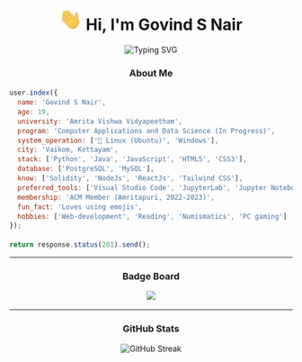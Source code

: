 <h1 align="center"><img src="https://github.com/g0v1ndN/g0v1ndN/blob/main/Assets/wave.gif" width="40px" height="40px"> Hi, I'm Govind S Nair </h1>
<div align="center">
  <img src="https://readme-typing-svg.herokuapp.com?font=Fira+Code&size=25&pause=1000&center=true&vCenter=true&width=435&lines=Indian;Data+Enthusiast;Web+Developer;Open+Source+Explorer" alt="Typing SVG" />
</div>

<h3 align="center">About Me</h3>

```javascript
user.index({
  name: 'Govind S Nair',
  age: 19,
  university: 'Amrita Vishwa Vidyapeetham',
  program: 'Computer Applications and Data Science (In Progress)',
  system_operation: ['🐧 Linux (Ubuntu)', 'Windows'],
  city: 'Vaikom, Kottayam',
  stack: ['Python', 'Java', 'JavaScript', 'HTML5', 'CSS3'],
  database: ['PostgreSQL', 'MySQL'],
  know: ['Solidity', 'NodeJs', 'ReactJs', 'Tailwind CSS'],
  preferred_tools: ['Visual Studio Code', 'JupyterLab', 'Jupyter Notebook', 'Git', 'GitHub'],
  membership: 'ACM Member (Amritapuri, 2022-2023)',
  fun_fact: 'Loves using emojis',
  hobbies: ['Web-development', 'Reading', 'Numismatics', 'PC gaming']
});

return response.status(201).send();
```

<div align="center">
  <hr><h3>Badge Board</h3><a href="https://www.holopin.io/@g0v1nd#"><img src="https://holopin.io/api/user/board?user=g0v1nd"/></a><hr>
  <h3>GitHub Stats</h3><img src="https://streak-stats.demolab.com?user=g0v1ndN&count_private=true&theme=burnt_neon&border_radius=20" alt="GitHub Streak">
</div>
